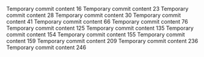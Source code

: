Temporary commit content 16
Temporary commit content 23
Temporary commit content 28
Temporary commit content 30
Temporary commit content 41
Temporary commit content 66
Temporary commit content 76
Temporary commit content 125
Temporary commit content 135
Temporary commit content 154
Temporary commit content 155
Temporary commit content 159
Temporary commit content 209
Temporary commit content 236
Temporary commit content 246
